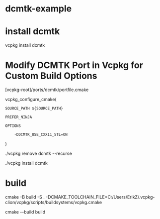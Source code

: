 # dcmtk-example

# install dcmtk
vcpkg install dcmtk

# Modify DCMTK Port in Vcpkg for Custom Build Options 
[vcpkg-root]/ports/dcmtk/portfile.cmake

vcpkg_configure_cmake(

    SOURCE_PATH ${SOURCE_PATH}
    
    PREFER_NINJA
    
    OPTIONS
    
        -DDCMTK_USE_CXX11_STL=ON
        
)

./vcpkg remove dcmtk --recurse

./vcpkg install dcmtk

# build
cmake -B build -S . -DCMAKE_TOOLCHAIN_FILE=C:/Users/ErikZ/.vcpkg-clion/vcpkg/scripts/buildsystems/vcpkg.cmake

cmake --build build

